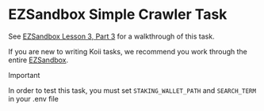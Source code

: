 # EZSandbox Simple Crawler Task

See [EZSandbox Lesson 3, Part 3](https://github.com/koii-network/ezsandbox/blob/main/Lesson%203/PartIII.md) for a walkthrough of this task.

If you are new to writing Koii tasks, we recommend you work through the entire [EZSandbox](https://github.com/koii-network/ezsandbox/tree/main).

> [!IMPORTANT]
> In order to test this task, you must set `STAKING_WALLET_PATH` and `SEARCH_TERM` in your .env file
